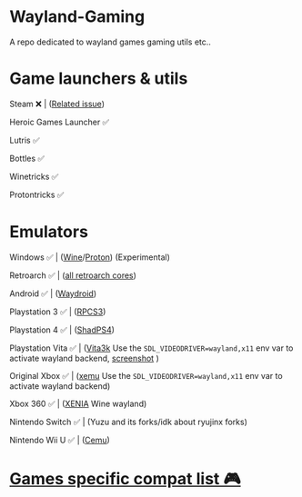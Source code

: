 # Wayland-Gaming

A repo dedicated to wayland games gaming utils etc..

# Game launchers & utils

Steam ❌ | ([Related issue](https://github.com/ValveSoftware/steam-for-linux/issues/4924))

Heroic Games Launcher ✅

Lutris ✅

Bottles ✅

Winetricks ✅

Protontricks ✅

# Emulators

Windows ✅ | ([Wine](https://gitlab.winehq.org/wine/wine)/[Proton](https://github.com/ValveSoftware/Proton)) (Experimental) 

Retroarch ✅ | ([all retroarch cores](https://docs.libretro.com/guides/core-list/#)) 

Android ✅ | ([Waydroid](waydro.id)) 

Playstation 3 ✅ | ([RPCS3](https://rpcs3.net/)) 

Playstation 4 ✅ | ([ShadPS4](https://shadps4.net))

Playstation Vita ✅ | ([Vita3k](https://vita3k.org/) Use the `SDL_VIDEODRIVER=wayland,x11` env var to activate wayland backend, [screenshot](https://raw.githubusercontent.com/Twig6943/Wayland-Gaming/refs/heads/main/emulators/screenshots/XEMU.png) ) 

Original Xbox ✅ | ([xemu](https://xemu.app/) Use the `SDL_VIDEODRIVER=wayland,x11` env var to activate wayland backend) 

Xbox 360 ✅ | ([XENIA](https://github.com/xenia-canary/xenia-canary) Wine wayland)

Nintendo Switch ✅ |  (Yuzu and its forks/idk about ryujinx forks)

Nintendo Wii U ✅ | ([Cemu](https://cemu.info/)) 

# [Games specific compat list 🎮 ](https://github.com/Twig6943/Wayland-Gaming/blob/main/Games/README.MD)
